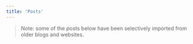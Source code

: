 ```yaml
---
title: 'Posts'
---
```


> Note: some of the posts below have been selectively imported from older blogs and websites.
